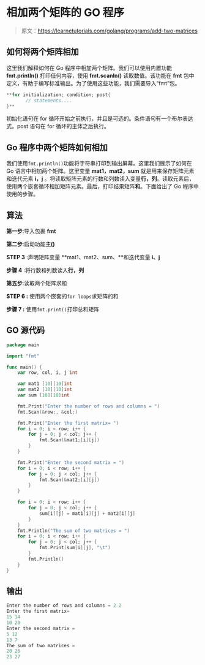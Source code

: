 # 相加两个矩阵的 GO 程序

> 原文：<https://learnetutorials.com/golang/programs/add-two-matrices>

## 如何将两个矩阵相加

这里我们解释如何在 Go 程序中相加两个矩阵。我们可以使用内置功能 **fmt.println()** 打印任何内容，使用 **fmt.scanln()** 读取数值。该功能在 **fmt** 包中定义，有助于编写标准输出。为了使用这些功能，我们需要导入“fmt”包。

```go
**for initialization; condition; post{
       // statements....
}** 

```

初始化语句在 for 循环开始之前执行，并且是可选的。条件语句有一个布尔表达式。post 语句在 for 循环的主体之后执行。

## Go 程序中两个矩阵如何相加

我们使用`fmt.println()`功能将字符串打印到输出屏幕。这里我们展示了如何在 Go 语言中相加两个矩阵。这里变量 **mat1，mat2，sum** 就是用来保存矩阵元素和迭代元素 **i，j** 。将读取矩阵元素的行数和列数读入变量**行，列**。读取元素后，使用两个嵌套循环相加矩阵元素。最后，打印结果矩阵**和**。下面给出了 Go 程序中使用的步骤。

## 算法

**第一步**:导入包裹 **fmt**

**第二步**:启动功能**主()**

**STEP 3** :声明矩阵变量 **mat1、mat2、sum、**和迭代变量 **i、j**

**步骤 4** :将行数和列数读入**行，列**

**第五步**:读取两个矩阵求和

****STEP 6** :** 使用两个嵌套的`for loops`求矩阵的和

****步骤 7** :** 使用`fmt.print()`打印总和矩阵

## GO 源代码

```go
package main

import "fmt"

func main() {
    var row, col, i, j int

    var mat1 [10][10]int
    var mat2 [10][10]int
    var sum [10][10]int

    fmt.Print("Enter the number of rows and columns = ")
    fmt.Scan(&row;, &col;)

    fmt.Print("Enter the first matrix= ")
    for i = 0; i < row; i++ {
        for j = 0; j < col; j++ {
            fmt.Scan(&mat1;[i][j])
        }
    }

    fmt.Print("Enter the second matrix = ")
    for i = 0; i < row; i++ {
        for j = 0; j < col; j++ {
            fmt.Scan(&mat2;[i][j])
        }
    }

    for i = 0; i < row; i++ {
        for j = 0; j < col; j++ {
            sum[i][j] = mat1[i][j] + mat2[i][j]
        }
    }
    fmt.Println("The sum of two matrices = ")
    for i = 0; i < row; i++ {
        for j = 0; j < col; j++ {
            fmt.Print(sum[i][j], "\t")
        }
        fmt.Println()
    }
}

```

## 输出

```go
Enter the number of rows and columns = 2 2
Enter the first matrix= 
15 14
10 20
Enter the second matrix = 
5 12
13 7
The sum of two matrices = 
20 26
23 27 
```